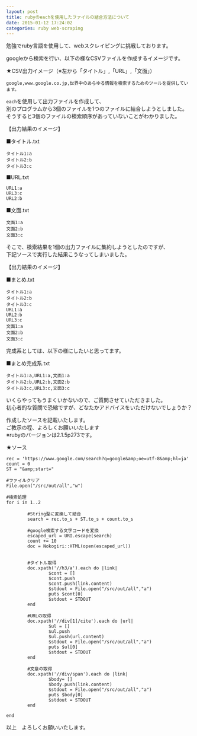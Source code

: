 ```yaml
---
layout: post
title: rubyのeachを使用したファイルの結合方法について
date: 2015-01-12 17:24:02
categories: ruby web-scraping
---
```

<p>勉強でruby言語を使用して、webスクレイピングに挑戦しております。</p>

<p>googleから検索を行い、以下の様なCSVファイルを作成するイメージです。</p>

<p>★CSV出力イメージ（※左から「タイトル」,「URL」,「文面」）</p>

```
google,www.google.co.jp,世界中のあらゆる情報を検索するためのツールを提供しています。
```

<p><code>each</code>を使用して出力ファイルを作成して、<br>
別のプログラムから3個のファイルを1つのファイルに結合しようとしました。<br>
そうすると3個のファイルの検索順序があっていないことがわかりました。</p>

<p>【出力結果のイメージ】</p>

<p>■タイトル.txt</p>

```
タイトル1:a
タイトル2:b
タイトル3:c
```

<p>■URL.txt</p>

```
URL1:a
URL3:c
URL2:b
```

<p>■文面.txt</p>

```
文面1:a
文面2:b
文面3:c
```

<p>そこで、検索結果を1個の出力ファイルに集約しようとしたのですが、<br>
下記ソースで実行した結果こうなってしまいました。</p>

<p>【出力結果のイメージ】</p>

<p>■まとめ.txt</p>

```
タイトル1:a
タイトル2:b
タイトル3:c
URL1:a
URL2:b
URL3:c
文面1:a
文面2:b
文面3:c
```

<p>完成系としては、以下の様にしたいと思ってます。</p>

<p>■まとめ完成系.txt</p>

```
タイトル1:a,URL1:a,文面1:a
タイトル2:b,URL2:b,文面2:b
タイトル3:c,URL3:c,文面3:c
```

<p>いくらやってもうまくいかないので、ご質問させていただきました。<br>
初心者的な質問で恐縮ですが、どなたかアドバイスをいただけないでしょうか？</p>

<p>作成したソースを記載いたします。<br>
ご教示の程、よろしくお願いいたします<br>
※rubyのバージョンは2.1.5p273です。</p>

<p>★ソース</p>

```
rec = 'https://www.google.com/search?q=google&amp;oe=utf-8&amp;hl=ja'
count = 0
ST = "&amp;start="

#ファイルクリア
File.open("/src/out/all","w")

#検索処理
for i in 1..2

        #String型に変換して結合
        search = rec.to_s + ST.to_s + count.to_s

        #google検索する文字コードを変換
        escaped_url = URI.escape(search)
        count += 10
        doc = Nokogiri::HTML(open(escaped_url))


        #タイトル取得
        doc.xpath('//h3/a').each do |link|
                $cont = []
                $cont.push
                $cont.push(link.content)
                $stdout = File.open("/src/out/all","a")
                puts $cont[0]
                $stdout = STDOUT
        end

        #URLの取得
        doc.xpath('//div[1]/cite').each do |url|
                $ul = []
                $ul.push
                $ul.push(url.content)
                $stdout = File.open("/src/out/all","a")
                puts $ul[0]
                $stdout = STDOUT
        end

        #文章の取得
        doc.xpath('//div/span').each do |link|
                $body= []
                $body.push(link.content)
                $stdout = File.open("/src/out/all","a")
                puts $body[0]
                $stdout = STDOUT
        end

end
```

<p>以上　よろしくお願いいたします。 </p>
